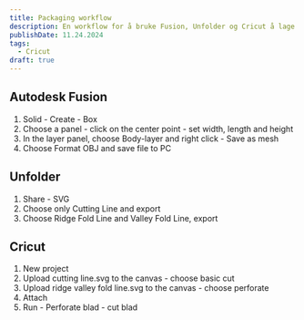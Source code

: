 ```yaml
---
title: Packaging workflow
description: En workflow for å bruke Fusion, Unfolder og Cricut å lage en boks.
publishDate: 11.24.2024
tags:
  - Cricut
draft: true
---
```



## Autodesk Fusion

1) Solid - Create - Box
2) Choose a panel - click on the center point - set width, length and height
3) In the layer panel, choose Body-layer and right click - Save as mesh
4) Choose Format OBJ and save file to PC

## Unfolder

1) Share - SVG
2) Choose only Cutting Line and export 
3) Choose Ridge Fold Line and Valley Fold Line, export 

## Cricut 

1) New project 
2) Upload cutting line.svg to the canvas - choose basic cut
3) Upload ridge valley fold line.svg to the canvas - choose perforate 
4) Attach
5) Run - Perforate blad - cut blad